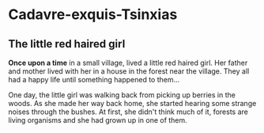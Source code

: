 # Cadavre-exquis-Tsinxias

## The little red haired girl

**Once upon a time** in a small village, lived a little red haired girl. 
Her father and mother lived with her in a house in the forest near the 
village. They all had a happy life until something happened to them...

One day, the little girl was walking back from picking up berries in the woods.
As she made her way back home, she started hearing some strange noises through the bushes.
At first, she didn't think much of it, forests are living organisms and she had grown up in one of them.

